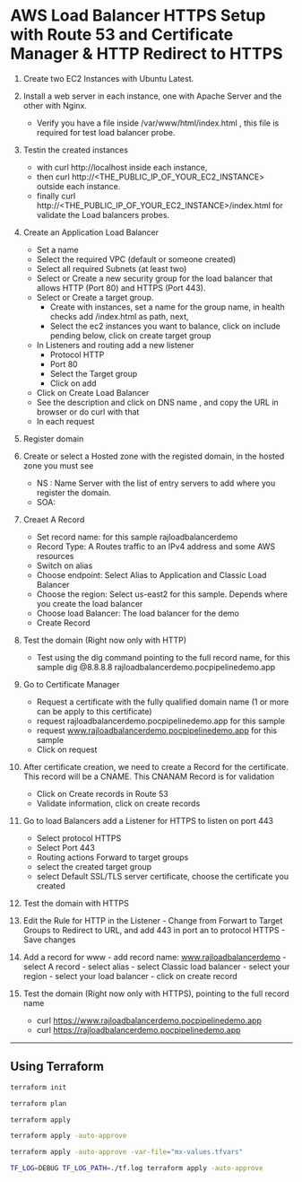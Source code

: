 
# AWS Load Balancer HTTPS Setup with Route 53 and Certificate Manager & HTTP Redirect to HTTPS

1. Create two EC2 Instances with Ubuntu Latest.
2. Install a web server in each instance, one with Apache Server and the other with Nginx.
    - Verify you have a file inside /var/www/html/index.html ,  this file is required for test load balancer probe.
3. Testin the created instances 
    - with curl http://localhost inside each instance,  
    - then curl http://<THE_PUBLIC_IP_OF_YOUR_EC2_INSTANCE> outside each instance.
    - finally curl http://<THE_PUBLIC_IP_OF_YOUR_EC2_INSTANCE>/index.html for validate the Load balancers probes.

4. Create an Application Load Balancer
    - Set a name
    - Select the required VPC (default or someone created)
    - Select all required Subnets (at least two)
    - Select or Create a new security group for the load balancer that allows HTTP (Port 80) and HTTPS (Port 443).
    - Select or Create a target group. 
        - Create with instances, set a name for the group name, in health checks add /index.html as path, next, 
        - Select the ec2 instances you want to balance, click on include pending below, click on create target group
    - In Listeners and routing add a new listener
        - Protocol HTTP
        - Port 80
        - Select the Target group
        - Click on add
    - Click on Create Load Balancer
    - See the description and click on DNS name , and copy the URL in browser or do curl with that 
    - In each request

5. Register domain

6. Create or select a Hosted zone with the registed domain, in the hosted zone you must see
    - NS : Name Server with the list of entry servers to add where you register the domain.
    - SOA: 

7. Creaet A Record
    - Set record name: for this sample rajloadbalancerdemo 
    - Record Type: A Routes traffic to an IPv4 address and some AWS resources
    - Switch on alias
    - Choose endpoint: Select Alias to Application and Classic Load Balancer
    - Choose the region: Select us-east2 for this sample. Depends where you create the load balancer  
    - Choose load Balancer: The load balancer for the demo
    - Create Record
    

8. Test the domain (Right now only with HTTP)
    - Test using the dig command pointing to the full record name, for this sample  dig @8.8.8.8 rajloadbalancerdemo.pocpipelinedemo.app

9. Go to Certificate Manager
    - Request a certificate with the fully qualified domain name (1 or more can be apply to this certificate)
    - request  rajloadbalancerdemo.pocpipelinedemo.app for this sample
    - request www.rajloadbalancerdemo.pocpipelinedemo.app for this sample
    - Click on request

10. After certificate creation, we need to create a Record for the certificate. This record will be a CNAME. This CNANAM Record is for validation
    - Click on Create records in Route 53
    - Validate information, click on create records

11. Go to load Balancers add a Listener for HTTPS to listen on port 443
    - Select protocol HTTPS 
    - Select Port 443
    - Routing actions Forward to target groups
    - select the created target group
    - select Default SSL/TLS server certificate, choose the certificate you created

12. Test the domain with HTTPS

13. Edit the Rule for HTTP in the Listener
        - Change from Forwart to Target Groups to Redirect to URL, and add 443 in port an to protocol HTTPS
        - Save changes

14. Add a record for www
        - add record name: www.rajloadbalancerdemo
        - select A record
        - select alias
        - select Classic load balancer
        - select your region
        - select your load balancer
        - click on create record 

15. Test the domain (Right now only with HTTPS), pointing to the full record name
    - curl https://www.rajloadbalancerdemo.pocpipelinedemo.app
    - curl https://rajloadbalancerdemo.pocpipelinedemo.app

--- 


## Using Terraform
```bash
terraform init

terraform plan

terraform apply

terraform apply -auto-approve

terraform apply -auto-approve -var-file="mx-values.tfvars"

TF_LOG=DEBUG TF_LOG_PATH=./tf.log terraform apply -auto-approve
```